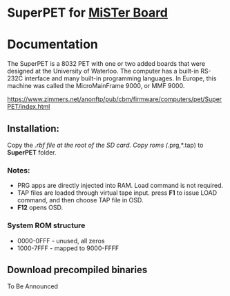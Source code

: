 # SuperPET for [MiSTer Board](https://github.com/MiSTer-devel/Main_MiSTer/wiki)

# Documentation

The SuperPET is a 8032 PET with one or two added boards that were designed at the University of Waterloo. The computer has a built-in RS-232C interface and many built-in programming languages. In Europe, this machine was called the MicroMainFrame 9000, or MMF 9000.

https://www.zimmers.net/anonftp/pub/cbm/firmware/computers/pet/SuperPET/index.html

## Installation:
Copy the *.rbf file at the root of the SD card. Copy roms (*.prg,*.tap) to **SuperPET** folder.

### Notes:
* PRG apps are directly injected into RAM. Load command is not required.
* TAP files are loaded through virtual tape input. press **F1** to issue LOAD command, and then choose TAP file in OSD.
* **F12** opens OSD.

### System ROM structure
* 0000-0FFF - unused, all zeros
* 1000-7FFF - mapped to 9000-FFFF

## Download precompiled binaries
To Be Announced
